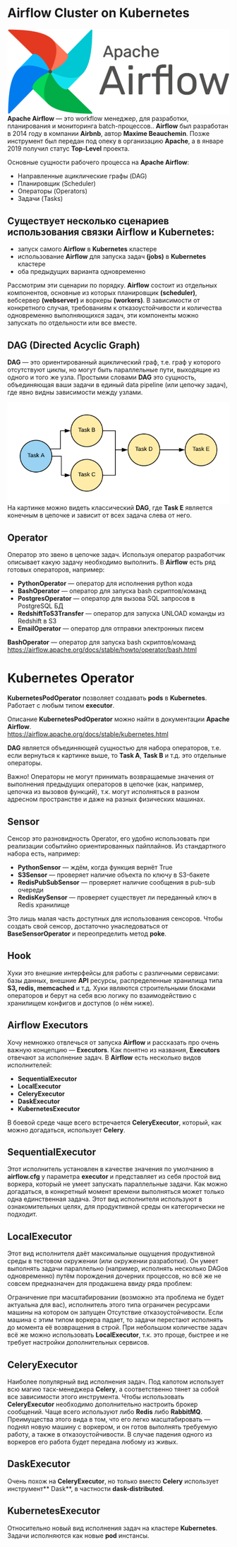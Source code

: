 # Airflow Cluster on Kubernetes #

<img align="right" src="./assets/AirflowLogo.png">

**Apache Airflow** — это workflow менеджер, для разработки, планирования и мониторинга batch-процессов.. **Airflow** был разработан в 2014 году в компании **Airbnb**, автор **Maxime Beauchemin**. Позже инструмент был передан под опеку в организацию **Apache**, а в январе 2019 получил статус **Top-Level** проекта. 

Основные сущности рабочего процесса на **Apache Airflow**:

- Направленные ациклические графы (DAG)
- Планировщик (Scheduler)
- Операторы (Operators)
- Задачи (Tasks)


## Существует несколько сценариев использования связки A**irflow** и **Kubernetes**:

- запуск самого **Airflow** в **Kubernetes** кластере
- использование **Airflow** для запуска задач **(jobs)** в **Kubernetes** кластере
- оба предыдущих варианта одновременно

Рассмотрим эти сценарии по порядку. **Airflow** состоит из отдельных компонентов, основные из которых планировщик **(scheduler)**, вебсервер **(webserver)** и воркеры **(workers)**. В зависимости от конкретного случая, требованиям к отказоустойчивости и количества одновременно выполняющихся задач, эти компоненты можно запускать по отдельности или все вместе.

## **DAG (Directed Acyclic Graph)**

**DAG** — это ориентированный ациклический граф, т.е. граф у которого отсутствуют циклы, но могут быть параллельные пути, выходящие из одного и того же узла. Простыми словами **DAG** это сущность, объединяющая ваши задачи в единый data pipeline (или цепочку задач), где явно видны зависимости между узлами.

<img align="right" src="./assets/dag.png">

На картинке можно видеть классический **DAG**, где **Task E** является конечным в цепочке и зависит от всех задача слева от него.

## Operator

Оператор это звено в цепочке задач. Используя оператор разработчик описывает какую задачу необходимо выполнить. В **Airflow** есть ряд готовых операторов, например:

- **PythonOperator** — оператор для исполнения python кода
- **BashOperator** — оператор для запуска bash скриптов/команд
- **PostgresOperator** — оператор для вызова SQL запросов в PostgreSQL БД
- **RedshiftToS3Transfer** — оператор для запуска UNLOAD команды из Redshift в S3
- **EmailOperator** — оператор для отправки электронных писем


**BashOperator** — оператор для запуска bash скриптов/команд  
https://airflow.apache.org/docs/stable/howto/operator/bash.html

# **Kubernetes Operator**

**KubernetesPodOperator** позволяет создавать **pods** в **Kubernetes**. Работает с любым типом **executor**.

Описание **KubernetesPodOperator**  можно найти в документации **Apache Airflow**.  
https://airflow.apache.org/docs/stable/kubernetes.html

**DAG** является объединяющей сущностью для набора операторов, т.е. если вернуться к картинке выше, то **Task A**, **Task B** и т.д. это отдельные операторы.

Важно! Операторы не могут принимать возвращаемые значения от выполнения предыдущих операторов в цепочке (как, например, цепочка из вызовов функций), т.к. могут исполняться в разном адресном пространстве и даже на разных физических машинах.

## Sensor 

Сенсор это разновидность Operator, его удобно использовать при реализации событийно ориентированных пайплайнов. Из стандартного набора есть, например:

- **PythonSensor** — ждём, когда функция вернёт True
- **S3Sensor** — проверяет наличие объекта по ключу в S3-бакете
- **RedisPubSubSensor** — проверяет наличие сообщения в pub-sub очереди
- **RedisKeySensor** — проверяет существует ли переданный ключ в Redis хранилище

Это лишь малая часть доступных для использования сенсоров. Чтобы создать свой сенсор, достаточно унаследоваться от **BaseSensorOperator** и переопределить метод **poke**.

## Hook

Хуки это внешние интерфейсы для работы с различными сервисами: базы данных, внешние **API** ресурсы, распределенные хранилища типа **S3, redis, memcached** и т.д. Хуки являются строительными блоками операторов и берут на себя всю логику по взаимодействию с хранилищем конфигов и доступов (о нём ниже). 



## **Airflow Executors**
Хочу немножко отвлечься от запуска **Airflow** и рассказать про очень важную концепцию — **Executors**. Как понятно из названия, **Executors** отвечают за исполнение задач. В **Airflow** есть несколько видов исполнителей:

- **SequentialExecutor**
- **LocalExecutor**
- **CeleryExecutor**
- **DaskExecutor**
- **KubernetesExecutor**

В боевой среде чаще всего встречается **CeleryExecutor**, который, как можно догадаться, использует **Celery**.

## **SequentialExecutor**
Этот исполнитель установлен в качестве значения по умолчанию в **airflow.cfg** у параметра **executor** и представляет из себя простой вид воркера, который не умеет запускать параллельные задачи. Как можно догадаться, в конкретный момент времени выполняться может только одна единственная задача. Этот вид исполнителя используют в ознакомительных целях, для продуктивной среды он категорически не подходит.

## **LocalExecutor**
Этот вид исполнителя даёт максимальные ощущения продуктивной среды в тестовом окружении (или окружении разработки). Он умеет выполнять задачи параллельно (например, исполнять несколько DAGов одновременно) путём порождения дочерних процессов, но всё же не совсем предназначен для продакшена ввиду ряда проблем:

Ограничение при масштабировании (возможно эта проблема не будет актуальна для вас), исполнитель этого типа ограничен ресурсами машины на котором он запущен
Отсутствие отказоустойчивости. Если машина с этим типом воркера падает, то задачи перестают исполнять до момента её возвращения в строй.
При небольшом количестве задач всё же можно использовать **LocalExecutor**, т.к. это проще, быстрее и не требует настройки дополнительных сервисов.

## **CeleryExecutor**
Наиболее популярный вид исполнения задач. Под капотом использует всю магию таск-менеджера **Celery**, а соответственно тянет за собой все зависимости этого инструмента. Чтобы использовать **CeleryExecutor** необходимо дополнительно настроить брокер сообщений. Чаще всего используют либо **Redis** либо **RabbitMQ**. Преимущества этого вида в том, что его легко масштабировать — поднял новую машину с воркером, и он готов выполнять требуемую работу, а также в отказоустойчивости. В случае падения одного из воркеров его работа будет передана любому из живых.

## **DaskExecutor**
Очень похож на **CeleryExecutor**, но только вместо **Celery** использует инструмент** Dask**, в частности **dask-distributed**.

## **KubernetesExecutor**
Относительно новый вид исполнения задач на кластере **Kubernetes**. Задачи исполняются как новые **pod** инстансы.
